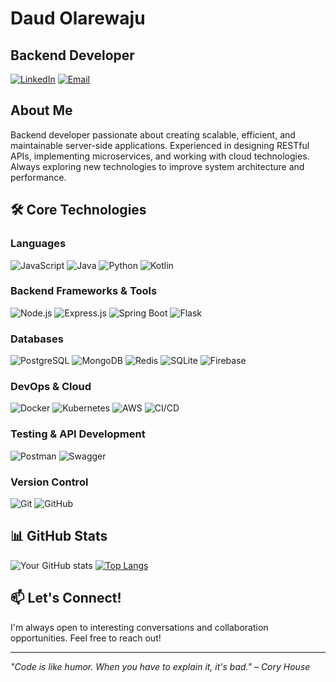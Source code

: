 # Daud Olarewaju
## Backend Developer

[![LinkedIn](https://img.shields.io/badge/LinkedIn-Connect-blue?style=flat-square&logo=linkedin)](https://www.linkedin.com/in/daud-olarewaju-3a9671100)
[![Email](https://img.shields.io/badge/Email-Contact-red?style=flat-square&logo=gmail)](mailto:olarewajuyahyadaud@gmail.com)

## About Me
Backend developer passionate about creating scalable, efficient, and maintainable server-side applications. Experienced in designing RESTful APIs, implementing microservices, and working with cloud technologies. Always exploring new technologies to improve system architecture and performance.

## 🛠️ Core Technologies
### Languages
![JavaScript](https://img.shields.io/badge/JavaScript-F7DF1E?style=for-the-badge&logo=javascript&logoColor=black)
![Java](https://img.shields.io/badge/Java-ED8B00?style=for-the-badge&logo=java&logoColor=white)
![Python](https://img.shields.io/badge/Python-3670A0?style=for-the-badge&logo=python&logoColor=ffdd54)
![Kotlin](https://img.shields.io/badge/Kotlin-7F52FF?style=for-the-badge&logo=kotlin&logoColor=white)

### Backend Frameworks & Tools
![Node.js](https://img.shields.io/badge/Node.js-339933?style=for-the-badge&logo=nodedotjs&logoColor=white)
![Express.js](https://img.shields.io/badge/Express.js-000000?style=for-the-badge&logo=express&logoColor=white)
![Spring Boot](https://img.shields.io/badge/Spring_Boot-6DB33F?style=for-the-badge&logo=spring-boot&logoColor=white)
![Flask](https://img.shields.io/badge/Flask-000000?style=for-the-badge&logo=flask&logoColor=white)

### Databases
![PostgreSQL](https://img.shields.io/badge/PostgreSQL-316192?style=for-the-badge&logo=postgresql&logoColor=white)
![MongoDB](https://img.shields.io/badge/MongoDB-47A248?style=for-the-badge&logo=mongodb&logoColor=white)
![Redis](https://img.shields.io/badge/Redis-DC382D?style=for-the-badge&logo=redis&logoColor=white)
![SQLite](https://img.shields.io/badge/SQLite-07405E?style=for-the-badge&logo=sqlite&logoColor=white)
![Firebase](https://img.shields.io/badge/Firebase-FFCA28?style=for-the-badge&logo=firebase&logoColor=black)

### DevOps & Cloud
![Docker](https://img.shields.io/badge/Docker-2496ED?style=for-the-badge&logo=docker&logoColor=white)
![Kubernetes](https://img.shields.io/badge/Kubernetes-326CE5?style=for-the-badge&logo=kubernetes&logoColor=white)
![AWS](https://img.shields.io/badge/AWS-FF9900?style=for-the-badge&logo=amazon-aws&logoColor=white)
![CI/CD](https://img.shields.io/badge/CI/CD-2088FF?style=for-the-badge&logo=github-actions&logoColor=white)

### Testing & API Development
![Postman](https://img.shields.io/badge/Postman-FF6C37?style=for-the-badge&logo=postman&logoColor=white)
![Swagger](https://img.shields.io/badge/Swagger-85EA2D?style=for-the-badge&logo=swagger&logoColor=black)

### Version Control
![Git](https://img.shields.io/badge/Git-F05032?style=for-the-badge&logo=git&logoColor=white)
![GitHub](https://img.shields.io/badge/GitHub-181717?style=for-the-badge&logo=github&logoColor=white)

## 📊 GitHub Stats
![Your GitHub stats](https://github-readme-stats.vercel.app/api?username=Daud94&show_icons=true&theme=dark)
[![Top Langs](https://github-readme-stats.vercel.app/api/top-langs/?username=Daud94&layout=compact&theme=dark)](https://github.com/anuraghazra/github-readme-stats)

<!--
## 🚀 Featured Projects

### Project Name 1
- **Description**: A scalable microservice architecture for [specific application]
- **Tech Stack**: Node.js, Express, PostgreSQL, Docker, AWS
- **[Live Demo](https://demo-link.com)**

### Project Name 2
- **Description**: RESTful API with advanced authentication and authorization
- **Tech Stack**: Java, Spring Boot, MongoDB, JWT
- **[Repository](https://github.com/yourusername/project2)** | **[Documentation](https://docs-link.com)**

### Project Name 3
- **Description**: Real-time data processing pipeline
- **Tech Stack**: Python, Kafka, Redis, Docker
- **[Repository](https://github.com/yourusername/project3)**

## 📚 Latest Blog Posts
<!-- BLOG-POST-LIST:START
- [Building Scalable Backend Systems with Microservices](https://yourblog.com/post1)
- [Advanced Database Optimization Techniques](https://yourblog.com/post2)
- [Securing Your Backend: Best Practices](https://yourblog.com/post3)
<!-- BLOG-POST-LIST:END -->

## 📫 Let's Connect!
I'm always open to interesting conversations and collaboration opportunities. Feel free to reach out!

---
*"Code is like humor. When you have to explain it, it's bad." – Cory House*

